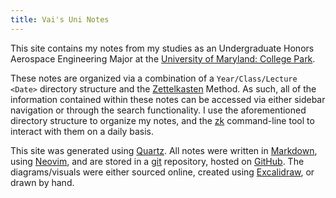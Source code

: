 ```yaml
---
title: Vai's Uni Notes
---
```


This site contains my notes from my studies as an Undergraduate Honors Aerospace Engineering Major at the [University of Maryland: College Park](https://umd.edu/).

These notes are organized via a combination of a `Year/Class/Lecture <Date>` directory structure and the [Zettelkasten](https://zettelkasten.de/) Method. As such, all of the information contained within these notes can be accessed via either sidebar navigation or through the search functionality. I use the aforementioned directory structure to organize my notes, and the [zk](https://zk-org.github.io/zk/) command-line tool to interact with them on a daily basis.

This site was generated using [Quartz](https://quartz.jzhao.xyz/). All notes were written in [Markdown](https://github.github.com/gfm/), using [Neovim](https://neovim.io/), and are stored in a [git](https://git-scm.com/) repository, hosted on [GitHub](https://github.com/vaisriv/notes/). The diagrams/visuals were either sourced online, created using [Excalidraw](https://math.preview.excalidraw.com/), or drawn by hand.
